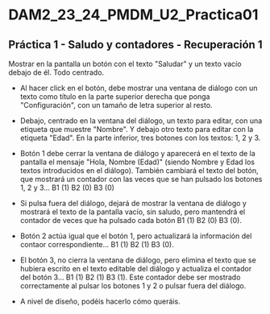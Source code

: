 # DAM2_23_24_PMDM_U2_Practica01

## Práctica 1 - Saludo y contadores - Recuperación 1

Mostrar en la pantalla un botón con el texto "Saludar" y un texto vacío debajo de él. Todo centrado.

- Al hacer click en el botón, debe mostrar una ventana de diálogo con un texto como título en la parte superior derecha 
que ponga "Configuración", con un tamaño de letra superior al resto.

- Debajo, centrado en la ventana del diálogo, un texto para editar, con una etiqueta que muestre "Nombre". Y debajo otro texto para editar con la etiqueta "Edad". 
En la parte inferior, tres botones con los textos: 1, 2 y 3.

- Botón 1 debe cerrar la ventana de diálogo y aparecerá en el texto de la pantalla el mensaje "Hola, Nombre (Edad)" 
(siendo Nombre y Edad los textos introducidos en el diálogo). También cambiará el texto del botón, que mostrará un contador con las veces 
que se han pulsado los botones 1, 2 y 3... B1 (1) B2 (0) B3 (0)

- Si pulsa fuera del diálogo, dejará de mostrar la ventana de diálogo y mostrará el texto de la pantalla vacío, sin saludo, pero mantendrá el contador de veces que ha pulsado cada botón B1 (1) B2 (0) B3 (0).

- Botón 2 actúa igual que el botón 1, pero actualizará la información del contaor correspondiente... B1 (1) B2 (1) B3 (0).

- El botón 3, no cierra la ventana de diálogo, pero elimina el texto que se hubiera escrito en el texto editable del diálogo y actualiza el contador del botón 3... B1 (1) B2 (1) B3 (1). Este contador debe ser mostrado correctamente al pulsar los botones 1 y 2 o pulsar fuera del diálogo.

- A nivel de diseño, podéis hacerlo cómo queráis.
